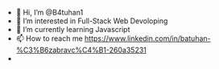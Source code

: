 - 👋 Hi, I’m @B4tuhan1
- 👀 I’m interested in Full-Stack Web Devoloping
- 🌱 I’m currently learning Javascript
- 📫 How to reach me https://www.linkedin.com/in/batuhan-%C3%B6zabravc%C4%B1-260a35231
-    

<!---
B4tuhan1/B4tuhan1 is a ✨ special ✨ repository because its `README.md` (this file) appears on your GitHub profile.
You can click the Preview link to take a look at your changes.
--->
